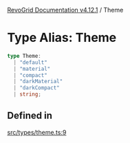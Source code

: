 [RevoGrid Documentation v4.12.1](README.md) / Theme

# Type Alias: Theme

```ts
type Theme: 
  | "default"
  | "material"
  | "compact"
  | "darkMaterial"
  | "darkCompact"
  | string;
```

## Defined in

[src/types/theme.ts:9](https://github.com/revolist/revogrid/blob/d509c0063a76a472726c991b21f1c163442771b4/src/types/theme.ts#L9)
